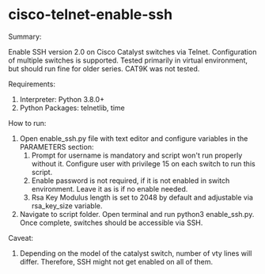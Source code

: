 # cisco-telnet-enable-ssh

Summary:

Enable SSH version 2.0 on Cisco Catalyst switches via Telnet. Configuration of multiple switches is supported.
Tested primarily in virtual environment, but should run fine for older series. CAT9K was not tested.

Requirements:

1) Interpreter: Python 3.8.0+
2) Python Packages: telnetlib, time

How to run:

1) Open enable_ssh.py file with text editor and configure variables in the PARAMETERS section:
   1) Prompt for username is mandatory and script won't run properly without it. Configure user with privilege 15 on 
      each switch to run this script.
   2) Enable password is not required, if it is not enabled in switch environment. Leave it as is if no enable needed.
   3) Rsa Key Modulus length is set to 2048 by default and adjustable via rsa_key_size variable.
2) Navigate to script folder. Open terminal and run python3 enable_ssh.py. Once complete, switches should be accessible via SSH. 

Caveat:

1) Depending on the model of the catalyst switch, number of vty lines will differ. Therefore, SSH might not get enabled on all of them.